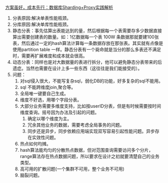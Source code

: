 [方案虽好，成本先行：数据库Sharding+Proxy实践解析](https://dbaplus.cn/news-11-1854-1.html)      
1. 分表原因:解决单表性能瓶颈。      
2. 分库原因:解决单库性能瓶颈。    
3. 静态分表：事先估算出表能达到的量，然后根据每一个表需要存多少数据直接算出需要创建表的数量。如：1亿数据每一个表 100W 条数据那就要建100张表，然后通过一定的hash算法计算每一条数据存放在那张表。其实就有点像是使用partition table 一样。静态分表有一个毙命就是当分的那么多表还不满足时，需要再扩展难度和成本就会很高。     
4. 动态分表：同样也是对大数据量的表进行拆分，他可以避免静态分表带来的后遗症。当然也需要在设计上多一些东西（这往往是我们能接受的）。   
1. 问题：
    1. 对sql侵入很大，不能写复杂sql，弱化DB的功能，好多复杂的sql不能用。    
    1. sql 不能跨维度join,聚合等。    
    1. 全局唯一键要自己生成。    
    1. 维度不好选，用哪个字段分表。   
    1. 大部分业务需要多维度支持，比如按userID分表，但是有时候需要按时间维度查询。摇号因为办法及引起的问题。   
        1. 确定以哪个维度为主。   
        1. 冗余其他业务的数据，需要考虑全局事务的问题。   
        1. 同步还是异步，同步依赖应用端实现双写容易引起性能问题。异步存在实效性问题。     
    1. 热点如何均摊。    
    1. hash算法能均匀的分散热点数据，但对范围查询需要访问多个分片，range算法存在热点数据问题，所以要求在设计之初就要清楚自己的业务类型。    
    1. 高可用的扩散问题(一个集群不可用，整个业务不可用)   
    1. 脑裂问题。
  
